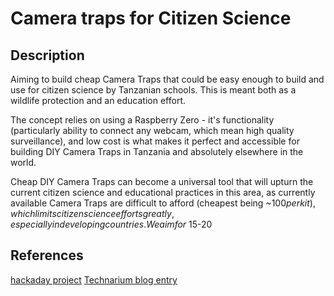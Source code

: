 # Camera traps for Citizen Science


## Description

Aiming to build cheap Camera Traps that could be easy enough to build and use for citizen science by Tanzanian schools. This is meant both as a wildlife protection and an education effort.


The concept relies on using a Raspberry Zero - it's functionality (particularly ability to connect any webcam, which mean high quality surveillance), and low cost is what makes it perfect and accessible for building DIY Camera Traps in Tanzania and absolutely elsewhere in the world.


Cheap DIY Camera Traps can become a universal tool that will upturn the current citizen science and educational practices in this area, as currently available Camera Traps are difficult to afford (cheapest being ~$100 per kit), which limits citizen science efforts greatly, especially in developing countries.
We aim for ~$15-20


## References

[hackaday project](https://hackaday.io/project/11088-camera-traps-for-citizen-science)
[Technarium blog entry](http://blog.technariumas.lt/post/143423509856/prototyping-camera-traps)

